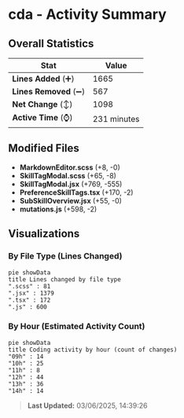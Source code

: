 # cda - Activity Summary 

## Overall Statistics

| Stat                   | Value                                                             |
| ---------------------- | ----------------------------------------------------------------- |
| **Lines Added** (➕)   | 1665                                          |
| **Lines Removed** (➖) | 567                                        |
| **Net Change** (↕)    | 1098                |
| **Active Time** (⌚)   | 231 minutes |


## Modified Files
- **MarkdownEditor.scss** (+8, -0)
- **SkillTagModal.scss** (+65, -8)
- **SkillTagModal.jsx** (+769, -555)
- **PreferenceSkillTags.tsx** (+170, -2)
- **SubSkillOverview.jsx** (+55, -0)
- **mutations.js** (+598, -2)

## Visualizations

### By File Type (Lines Changed)

```mermaid
pie showData
title Lines changed by file type
".scss" : 81
".jsx" : 1379
".tsx" : 172
".js" : 600
```

### By Hour (Estimated Activity Count)

```mermaid
pie showData
title Coding activity by hour (count of changes)
"09h" : 14
"10h" : 25
"11h" : 8
"12h" : 44
"13h" : 36
"14h" : 14
```


> **Last Updated:** 03/06/2025, 14:39:26